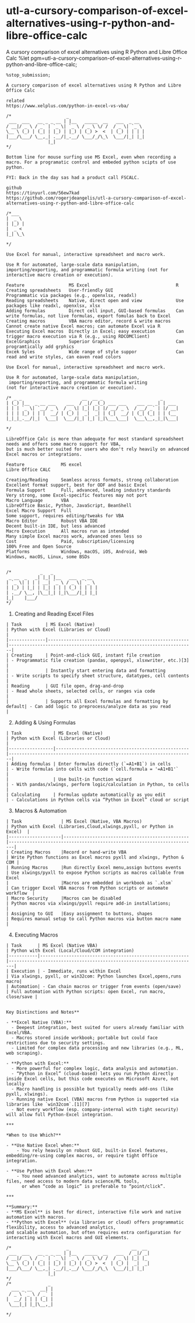 # utl-a-cursory-comparison-of-excel-alternatives-using-r-python-and-libre-office-calc
A cursory comparison of excel alternatives using R Python and Libre Office Calc
    %let pgm=utl-a-cursory-comparison-of-excel-alternatives-using-r-python-and-libre-office-calc;

    %stop_submission;

    A cursory comparison of excel alternatives using R Python and Libre Office Calc

    related
    https://www.xelplus.com/python-in-excel-vs-vba/

    /*                     _
     ___  ___   __ _ _ __ | |__   _____  __   ___  _ __
    / __|/ _ \ / _` | `_ \| `_ \ / _ \ \/ /  / _ \| `_ \
    \__ \ (_) | (_| | |_) | |_) | (_) >  <  | (_) | | | |
    |___/\___/ \__,_| .__/|_.__/ \___/_/\_\  \___/|_| |_|
                    |_|
    */

    Bottom line for mouse surfing use MS Excel, even when recording a macro. For a programatic control and embeded python scipts of use python.

    FYI: Back in the day sas had a product call FSCALC.

    github
    https://tinyurl.com/56ew7kad
    https://github.com/rogerjdeangelis/utl-a-cursory-comparison-of-excel-alternatives-using-r-python-and-libre-office-calc

    /*___
    |  _ \
    | |_) |
    |  _ <
    |_| \_\

    */

    Use Excel for manual, interactive spreadsheet and macro work.

    Use R for automated, large-scale data manipulation, importing/exporting, and programmatic formula writing (not for interactive macro creation or execution).

    Feature                 MS Excel                                 R
    Creating spreadsheets   User-friendly GUI                        Programmatic via packages (e.g., openxlsx, readxl)
    Reading spreadsheets    Native, direct open and view             Use packages like readxl, openxlsx, xlsx
    Adding formulas         Direct cell input, GUI-based formulas    Can write formulas, not live formulas, export fomulas back to Excel
    Creating macros         VBA macro editor, record & write macros  Cannot create native Excel macros; can automate Excel via R
    Executing Excel macros  Directly in Excel; easy execution        Can trigger macro execution via R (e.g., using RDCOMClient)
    ExcelGraphics           Superior Graphics                        Can programtically add grphics
    Excek Syles             Wide range of style suppor               Can read and write styles, can eaven read colors

    Use Excel for manual, interactive spreadsheet and macro work.

    Use R for automated, large-scale data manipulation,
     importing/exporting, and programmatic formula writing
    (not for interactive macro creation or execution).

    /* _ _                       __  __ _                      _
    | (_) |__  _ __ ___    ___  / _|/ _(_) ___ ___    ___ __ _| | ___
    | | | `_ \| `__/ _ \  / _ \| |_| |_| |/ __/ _ \  / __/ _` | |/ __|
    | | | |_) | | |  __/ | (_) |  _|  _| | (_|  __/ | (_| (_| | | (__
    |_|_|_.__/|_|  \___|  \___/|_| |_| |_|\___\___|  \___\__,_|_|\___|

    */

    LibreOffice Calc is more than adequate for most standard spreadsheet needs and offers some macro support for VBA,
    but is much better suited for users who don't rely heavily on advanced Excel macros or integrations.

    Feature              MS excel                                            Libre Office CALC

    Creating/Reading     Seamless across formats, strong collaboration       Excellent format support, best for ODF and basic Excel
    Formula Support      Full, advanced, leading industry standards          Very strong, some Excel-specific features may not port
    Macro Language       VBA                                                 LibreOffice Basic, Python, JavaScript, BeanShell
    Excel Macro Support  Full                                                Some support, requires editing/tweaks for VBA
    Macro Editor         Robust VBA IDE                                      Decent built-in IDE, but less advanced
    Macro Execution      All macros run as intended                          Many simple Excel macros work, advanced ones less so
    Cost                 Paid, subscription/licensing                        100% Free and Open Source
    Platforms            Windows, macOS, iOS, Android, Web                   Windows, macOS, Linux, some BSDs


    /*           _   _
     _ __  _   _| |_| |__   ___  _ __
    | `_ \| | | | __| `_ \ / _ \| `_ \
    | |_) | |_| | |_| | | | (_) | | | |
    | .__/ \__, |\__|_| |_|\___/|_| |_|
    |_|    |___/
    */

   1. Creating and Reading Excel Files

    | Task         | MS Excel (Native)                                    | Python with Excel (Libraries or Cloud)                                |
    |--------------|------------------------------------------------------|-----------------------------------------------------------------------|
    | Creating     | Point-and-click GUI, instant file creation           | - Programmatic file creation (pandas, openpyxl, xlsxwriter, etc.)[3]  |
    |              | Instantly start entering data and formatting         | - Write scripts to specify sheet structure, datatypes, cell contents  |
    | Reading      | GUI file open, drag-and-drop                         | - Read whole sheets, selected cells, or ranges via code               |
    |              | Supports all Excel formulas and formatting by default| - Can add logic to preprocess/analyze data as you read                |

   2. Adding & Using Formulas

    | Task            | MS Excel (Native)                                 | Python with Excel (Libraries or Cloud)                                |
    |-----------------|---------------------------------------------------|-----------------------------------------------------------------------|
    | Adding formulas | Enter formulas directly (`=A1+B1`) in cells       | - Write formulas into cells with code (`cell.formula = '=A1+B1'`      |
    |                 | Use built-in function wizard                      | - With pandas/xlwings, perform logic/calculation in Python, to cells  |
    | Calculating     | Formulas update automatically as you edit         | - Calculations in Python cells via “Python in Excel” cloud or script

   3. Macros & Automation

    | Task               | MS Excel (Native, VBA Macros)                  | Python with Excel (Libraries,Cloud,xlwings,pyxll, or Python in Excel)  |
    |--------------------|------------------------------------------------|------------------------------------------------------------------------|
    | Creating Macros    |Record or hand-write VBA                        | Write Python functions as Excel macros pyxll and xlwings, Python & COM |
    | Running Macros     |Run directly Excel menu,assign buttons events   | Use xlwings/pyxll to expose Python scripts as macros callable from Excel
    |                    |Macros are embedded in workbook as `.xlsm`      | Can trigger Excel VBA macros from Python scripts or automate workflow  |
    | Macro Security     |Macros can be disabled                          | Python macros via xlwings/pyxll require add-in installations;          |
    | Assigning to GUI   |Easy assignment to buttons, shapes              | Requires manual setup to call Python macros via button macro name      |

   4. Executing Macros

    | Task      | MS Excel (Native VBA)                                   | Python with Excel (Local/Cloud/COM integration)
    |-----------|---------------------------------------------------------|------------------------------------------------------------------------|
    | Execution | - Immediate, runs within Excel                          | Via xlwings, pyxll, or win32com: Python launches Excel,opens,runs macro|
    | Automation| - Can chain macros or trigger from events (open/save)   | Full automation with Python scripts: open Excel, run macro, close/save |


    Key Distinctions and Notes**

    - **Excel Native (VBA):**
      - Deepest integration, best suited for users already familiar with Excel/VBA.
      - Macros stored inside workbook; portable but could face restrictions due to security settings.
      - Limited for complex data processing and new libraries (e.g., ML, web scraping).

    - **Python with Excel:**
      - More powerful for complex logic, data analysis and automation.
      - “Python in Excel” (cloud-based) lets you run Python directly inside Excel cells, but this code executes on Microsoft Azure, not locally
      - Macro handling is possible but typically needs add-ons (like pyxll, xlwings).
      - Running native Excel (VBA) macros from Python is supported via libraries like `win32com`.[1][7]
      - Not every workflow (esp. company-internal with tight security) will allow full Python-Excel integration.

    ***

    *When to Use Which?**

    - **Use Native Excel when:**
        - You rely heavily on robust GUI, built-in Excel features, embedding/re-using complex macros, or require tight Office integration.

    - **Use Python with Excel when:**
        - You need advanced analytics, want to automate across multiple files, need access to modern data science/ML tools,
          or when “code as logic” is preferable to “point/click”.

    ***

    **Summary:**
    - **MS Excel** is best for direct, interactive file work and native automation with macros.
    - **Python with Excel** (via libraries or cloud) offers programmatic flexibility, access to advanced analytics,
    and scalable automation, but often requires extra configuration for interacting with Excel macros and GUI elements.

    /*                     _                        __  __
     ___  ___   __ _ _ __ | |__   _____  __   ___  / _|/ _|
    / __|/ _ \ / _` | `_ \| `_ \ / _ \ \/ /  / _ \| |_| |_
    \__ \ (_) | (_| | |_) | |_) | (_) >  <  | (_) |  _|  _|
    |___/\___/ \__,_| .__/|_.__/ \___/_/\_\  \___/|_| |_|
                    |_|
    */
    /*              _
      ___ _ __   __| |
     / _ \ `_ \ / _` |
    |  __/ | | | (_| |
     \___|_| |_|\__,_|

    */

